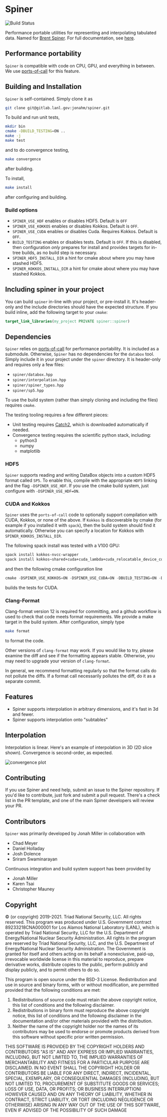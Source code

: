 Spiner
===

![Build Status](https://github.com/LANL/spiner/actions/workflows/tests.yml/badge.svg)

Performance portable utilities for representing and interpolating
tabulated data. Named for [Brent
Spiner](https://en.wikipedia.org/wiki/Brent_Spiner). For full documentation, see [here](https://lanl.github.io/spiner/main/index.html).

## Performance portability

`Spiner` is compatible with code on CPU, GPU, and everything in between. We use [ports-of-call](https://lanl.github.io/ports-of-call/main/index.html) for this feature.

## Building and Installation

`Spiner` is self-contained. Simply clone it as
```bash
git clone git@gitlab.lanl.gov:jonahm/spiner.git
```
To build and run unit tests,
```bash
mkdir bin
cmake -DBUILD_TESTING=ON ..
make -j
make test
```
and to do convergence testing,
```bash
make convergence
```
after building.

To install,
```bash
make install
```
after configuring and building.

### Build options

- `SPINER_USE_HDF` enables or disables HDF5. Default is `OFF`
- `SPINER_USE_KOKKOS` enables or disables Kokkos. Default is `OFF`.
- `SPINER_USE_CUDA` enables or disables Cuda. Requires Kokkos. Default is `OFF`.
- `BUILD_TESTING` enables or disables tests. Default is `OFF`. If
  this is disabled, then configuration *only* prepares for install and
  provides targets for in-tree builds, as no build step is necessary.
- `SPINER_HDF5_INSTALL_DIR` a hint for cmake about where you may have stashed HDF5.
- `SPINER_KOKKOS_INSTALL_DIR` a hint for cmake about where you may have stashed Kokkos.

## Including spiner in your project

You can build `spiner` in-line with your project, or pre-install
it. It's header-only and the include directories should have the
expected structure. If you build inline, add the following target to your `cmake`:
```cmake
target_link_libraries(my_project PRIVATE spiner::spiner)
```

## Dependencies

`Spiner` relies on [ports-of-call](https://lanl.github.io/ports-of-call/main/index.html) for performance portability. It is included as a submodule. Otherwise, `Spiner` has no dependencies for the `databox` tool. Simply include it in your project under the `spiner` directory. It is header-only and requires only a few files:

- `spiner/databox.hpp`
- `spiner/interpolation.hpp`
- `spiner/spiner_types.hpp`
- `spiner/sp5.hpp`

To use the build system (rather than simply cloning and including the files) requires `cmake`.

The testing tooling requires a few different pieces:

- Unit testing requires [Catch2](https://github.com/catchorg/Catch2),
  which is downloaded automatically if needed.
- Convergence testing requires the scientific python stack, including:
  - python3
  - numpy
  - matplotlib

### HDF5

`Spiner` supports reading and writing DataBox objects into a custom HDF5 format called `SP5`. 
To enable this, compile with the appropriate `HDF5` linking and the flag `-DSPINER_USE_HDF`.
If you use the cmake build system, just configure with `-DSPINER_USE_HDF=ON`.

### CUDA and Kokkos

`Spiner` uses the `ports-of-call` code to optionally support
compilation with CUDA, Kokkos, or none of the above. If `Kokkos` is
discoverable by cmake (for example if you installed it with `spack`),
then the build system should find it automatically. Otherwise you can
specify a location for Kokkos with `SPINER_KOKKOS_INSTALL_DIR`. 

The following spack install was tested with a V100 GPU:
```bash
spack install kokkos-nvcc-wrapper
spack install kokkos~shared+cuda+cuda_lambda+cuda_relocatable_device_code+wrapper cuda_arch=70
```
and then the following cmake configuration line
```C++
cmake -DSPINER_USE_KOKKOS=ON -DSPINER_USE_CUDA=ON -DBUILD_TESTING=ON -DCMAKE_CXX_COMPILER=nvcc_wrapper ..
```
builds the tests for CUDA.

### Clang-Format

Clang-format version 12 is required for committing, and a github
workflow is used to check that code meets format requirements. We
provide a make target in the build system. After configuration, simply
type
```bash
make format
```
to format the code.

Other versions of `clang-format` may work. If you would like to try,
please examine the diff and see if the formatting appears
stable. Otherwise, you may need to upgrade your version of
`clang-format`.

In general, we recommend formatting regularly so that the format calls
do not pollute the diffs. If a format call necessarily pollutes the
diff, do it as a separate commit.

## Features

- Spiner supports interpolation in arbitrary dimensions, and it's fast in 3d and fewer.
- Spiner supports interpolation onto "subtables"

## Interpolation

Interpolation is linear. Here's an example of interpolation in 3D (2D
slice shown). Convergence is second-order, as expected.

![convergence plot](figs/convergence.png)

## Contributing

If you use Spiner and need help, submit an issue to the Spiner
repository. If you'd like to contribute, just fork and submit a pull
request. There's a check list in the PR template, and one of the main
Spiner developers will review your PR.

## Contributors

`Spiner` was primarily developed by Jonah Miller in collaboration with
- Chad Meyer
- Daniel Holladay
- Josh Dolence
- Sriram Swaminarayan

Continuous integration and build system support has been provided by
- Jonah Miller
- Karen Tsai
- Christopher Mauney

## Copyright

© (or copyright) 2019-2021. Triad National Security, LLC. All rights
reserved.  This program was produced under U.S. Government contract
89233218CNA000001 for Los Alamos National Laboratory (LANL), which is
operated by Triad National Security, LLC for the U.S.  Department of
Energy/National Nuclear Security Administration. All rights in the
program are reserved by Triad National Security, LLC, and the
U.S. Department of Energy/National Nuclear Security
Administration. The Government is granted for itself and others acting
on its behalf a nonexclusive, paid-up, irrevocable worldwide license
in this material to reproduce, prepare derivative works, distribute
copies to the public, perform publicly and display publicly, and to
permit others to do so.

This program is open source under the BSD-3 License.  Redistribution
and use in source and binary forms, with or without modification, are
permitted provided that the following conditions are met:
1. Redistributions of source code must retain the above copyright
notice, this list of conditions and the following disclaimer.
2. Redistributions in binary form must reproduce the above copyright
notice, this list of conditions and the following disclaimer in the
documentation and/or other materials provided with the distribution.
3. Neither the name of the copyright holder nor the names of its
contributors may be used to endorse or promote products derived from
this software without specific prior written permission.

THIS SOFTWARE IS PROVIDED BY THE COPYRIGHT HOLDERS AND CONTRIBUTORS
"AS IS" AND ANY EXPRESS OR IMPLIED WARRANTIES, INCLUDING, BUT NOT
LIMITED TO, THE IMPLIED WARRANTIES OF MERCHANTABILITY AND FITNESS FOR
A PARTICULAR PURPOSE ARE DISCLAIMED. IN NO EVENT SHALL THE COPYRIGHT
HOLDER OR CONTRIBUTORS BE LIABLE FOR ANY DIRECT, INDIRECT, INCIDENTAL,
SPECIAL, EXEMPLARY, OR CONSEQUENTIAL DAMAGES (INCLUDING, BUT NOT
LIMITED TO, PROCUREMENT OF SUBSTITUTE GOODS OR SERVICES; LOSS OF USE,
DATA, OR PROFITS; OR BUSINESS INTERRUPTION) HOWEVER CAUSED AND ON ANY
THEORY OF LIABILITY, WHETHER IN CONTRACT, STRICT LIABILITY, OR TORT
(INCLUDING NEGLIGENCE OR OTHERWISE) ARISING IN ANY WAY OUT OF THE USE
OF THIS SOFTWARE, EVEN IF ADVISED OF THE POSSIBILITY OF SUCH DAMAGE

